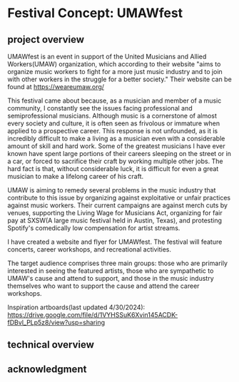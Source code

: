 # Festival Concept: UMAWfest
## project overview
UMAWfest is an event in support of the United Musicians and Allied Workers(UMAW) organization, which according to their website "aims to organize music workers to fight for a more just music industry and to join with other workers in the struggle for a better society." Their website can be found at https://weareumaw.org/

This festival came about because, as a musician and member of a music community, I constantly see the issues facing professional and semiprofessional musicians. Although music is a cornerstone of almost every society and culture, it is often seen as frivolous or immature when applied to a prospective career. This response is not unfounded, as it is incredibly difficult to make a living as a musician even with a considerable amount of skill and hard work. Some of the greatest musicians I have ever known have spent large portions of their careers sleeping on the street or in a car, or forced to sacrifice their craft by working multiple other jobs. The hard fact is that, without considerable luck, it is difficult for even a great musician to make a lifelong career of his craft. 

UMAW is aiming to remedy several problems in the music industry that contribute to this issue by organizing against exploitative or unfair practices against music workers. Their current campaigns are against merch cuts by venues, supporting the Living Wage for Musicians Act, organizing for fair pay at SXSW(A large music festival held in Austin, Texas), and protesting Spotify's comedically low compensation for artist streams. 

I have created a website and flyer for UMAWfest. The festival will feature concerts, career workshops, and recreational activities. 
 
The target audience comprises three main groups: those who are primarily interested in seeing the featured artists, those who are sympathetic to UMAW's cause and attend to support, and those in the music industry themselves who want to support the cause and attend the career workshops. 

Inspiration artboards(last updated 4/30/2024): https://drive.google.com/file/d/1VYHSSuK6Xvin145ACDK-fDBvl_PLp5z8/view?usp=sharing
## technical overview
## acknowledgment
